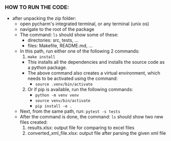 ### HOW TO RUN THE CODE:
- after unpacking the zip folder:
  - open pycharm's integrated terminal, or any terminal (unix os)
  - navigate to the root of the package
  - The command: ```ls``` should show some of these:
    - directories: src, tests, ...
    - files: Makefile, README.md, ...
  - In this path, run either one of the following 2 commands: 
    1. ```make install``` 
      - This installs all the dependencies and installs the source code as
       a python package.
      - The above command also creates a virtual environment, which needs to be activated using the command:
        - ```source .venv/bin/activate```
    2. Or if pip is available, run the following commands:
       - ```python -m venv venv```
       - ```source venv/bin/activate```
       - ```pip install -e .```
  - Next, from the same path, run: ```pytest -s tests```
  - After the command is done, the command: ```ls``` should show two new files created:
     1. results.xlsx: output file for comparing to excel files
     2. converted_xml_file.xlsx: output file after parsing the given xml file
